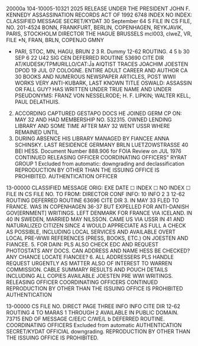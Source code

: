 20000a
104-10005-10321
2025 RELEASE UNDER THE PRESIDENT JOHN F. KENNEDY ASSASSINATION RECORDS ACT OF 1992
6748
INDEX
NO INDEX:
CLASSIFIED MESSAGE
SECRET/KYDAT
30 September 64 S FILE IN CS FILE, NO. 201-4524
BONN, FRANKFURT, BERLIN, COPENHAGEN,
REYKJAVIK, PARIS, STOCKHOLM
DIRECTOR
THE HAGUE
BRUSSELS
mcl003, clweZ, VR, FILE
*N, FRAN, BRLN, COPENJO GMNY
* PARI, STOC, MN, HAGU, BRUN
2
3
R. Dummy 12-62
ROUTING.
4
5
b
30 SEP 6 22 U42
SIG CEN
DEFERRED
ROUTINE
53690
CITE DIR
AT/KUDESK/TPMURILLO/CAT:Ĵa
AIQTIST TRACES JOACHIM JOESTEN DPOD 19 JUL 07 COLOGNE.
ENTIRE ADULT CAREER AND AUTHOR CA 30 BOOKS AND NUMEROUS
NEWSPAPER ARTICLES, POST WWII WORKS VERY ANTI-KUBARK, LAST
KNOWN TITLE OSWALD: ASSASSIN OR FALL GUY? HAS WRITTEN UNDER
TRUE NAME AND UNDER PSEUDONYMS: FRANZ VON NESSELRODE; H. F.
LIPKIN; WALTER KELL, PAUL DELATHUIS.
2. ACCORDING CAPTURED GESTAPO DOCS HE JOINED GERM CP ON:
MAY 32 AND HAD MEMBERSHIP NO. 532315. OWNED LENDING LIBRARY
AND SOME TIME AFTER MAY 32 WENT USSR WHERE REMAINED UNTIL
33. DURING ABSENCE HIS LIBRARY MANAGED BY FIANCEE ANNA
SCHINSKY. LAST RESIDENCE GERMANY BRLN LUETZOWSTRASSE 40
BEI HESS.
Document Number
888.906
for FOIA Review on JUL 1976
CONTINUED
RELEASING OFFICER
COORDINATING OFFICERS"
RYRAT
GROUP 1
Excluded from automatic:
downgrading and
declassification
REPRODUCTION BY OTHER THAN THE ISSUING OFFICE IS PROHIBITED.
AUTHENTICATION
OFFICER

13-00000
CLASSIFIED MESSAGE
ORIG:
EXE
DATE
☐ INDEX
☐ NO INDEX
☐ FILE IN CS FILE NO.
TO
FROM: DIRECTOR
CONF
INFO:
10
INFO
2
3
12-62
ROUTING
DEFERRED
ROUTINE
63696
CITE DIR
3. IN MAY 33 FLED TO FRANCE. WAS IN COPENHAGEN 36-37 BUT EXPELLED
FOR ANTI-DANISH GOV[ERNMENT] WRITINGS. LEFT DENMARK
FOR FRANCE VIA ICELAND. IN 40 IN SWEDEN, MARRIED MAY NILSSON.
CAME US VIA USSR IN 41 AND NATURALIZED CITIZEN SINCE 4
WOULD APPRECIATE AS FULL A CHECK AS POSSIBLE, INCLUDING
LOCAL SERVICES AND AVAILABLE OVERT LOCAL PRE-WWII REFERENCES
(PRESS, BOOKS, ETC.) ON JOESTEN AND FIANCEE.
5. FOR DAIN: PLS ALSO CHECK EDC AND REQUEST PHOTOSTATS
ANY DOCS. CAN ADDRESS AND NAME HESS BE CHECKED? ANY CHANCE
LOCATE FIANCEE?
6. ALL ADDRESSERS PLS HANDLE REQUEST URGENTLY AS MATTER
ALSO OF INTEREST TO WARREN COMMISSION. CABLE SUMMARY RESULTS
AND POUCH DETAILS INCLUDING ALL COPIES AVAILABLE JOESTEN PRE
WWI WRITINGS.
RELEASING OFFICER
COORDINATING OFFICERS
CONTINUED
REPRODUCTION BY OTHER THAN THE ISSUING OFFICE IS PROHIBITED
AUTHENTICATION

13-00000
CS FILE NO.
DIRECT
PAGE THREE
INFO
INFO
CITE DIR
12-62
ROUTING
4
TO MARAS 1 THROUGH 2 AVAILABLE IN PUBLIC DOMAIN.
73715
END OF MESSAGE
C/EE/C
C/WE/L
b
DEFERRED
ROUTINE.
COORDINATING OFFICERS
Excluded from automatic
AUTHENTICATION
SECRET/KYDAT
OFFICIAL
downgrading.
REPRODUCTION BY OTHER THAN THE ISSUING OFFICE IS PROHIBITED.
